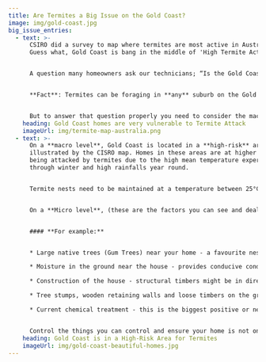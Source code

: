 ```yaml
---
title: Are Termites a Big Issue on the Gold Coast?
image: img/gold-coast.jpg
big_issue_entries:
  - text: >-
      CSIRO did a survey to map where termites are most active in Australia.
      Guess what, Gold Coast is bang in the middle of 'High Termite Activity'.


      A question many homeowners ask our technicians; “Is the Gold Coast a bad area for termites”? Meaning, is their home located in an area where they are more susceptible to a termite attack. 


      **Fact**: Termites can be foraging in **any** suburb on the Gold Coast at **any** time!


      But to answer that question properly you need to consider the macro and micro environmental factors that influence termites.
    heading: Gold Coast homes are very vulnerable to Termite Attack
    imageUrl: img/termite-map-australia.png
  - text: >-
      On a **macro level**, Gold Coast is located in a **high-risk** area, as
      illustrated by the CISRO map. Homes in these areas are at higher risk of
      being attacked by termites due to the high mean temperature experienced
      through winter and high rainfalls year round. 


      Termite nests need to be maintained at a temperature between 25°C - 36°C. (Australian Museum). Basically, the cooler it gets, the fewer the termites. That is why Tasmania and New Zealand are termite-free (lucky them!). 


      On a **Micro level**, (these are the factors you can see and deal with around your home). You can actually influence the outcome of your home being, or not being, attacked by termites. 


      #### **For example:**


      * Large native trees (Gum Trees) near your home - a favourite nesting place for termites 

      * Moisture in the ground near the house - provides conducive conditions for the termites - that leaking shower or tap

      * Construction of the house - structural timbers might be in direct contact with the soil allowing direct entry.

      * Tree stumps, wooden retaining walls and loose timbers on the ground allow a higher population of termites to thrive near your home.

      * Current chemical treatment - this is the biggest positive or negative factor in preventing termites from attacking your home.


      Control the things you can control and ensure your home is not one of the thousand attacked by termites on the Gold Coast annually.
    heading: Gold Coast is in a High-Risk Area for Termites
    imageUrl: img/gold-coast-beautiful-homes.jpg
---
```

